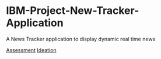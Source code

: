 # IBM-Project-New-Tracker-Application

A News Tracker application to display dynamic real time news

[Assessment](https://github.com/IBM-EPBL/IBM-Project-3794-1658637277/tree/main/Assessment)
[Ideation](https://github.com/IBM-EPBL/IBM-Project-3794-1658637277/tree/main/Project%20Design%20and%20Planning/Ideation)
